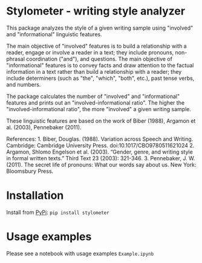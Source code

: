 # Stylometer - writing style analyzer
This package analyzes the style of a given writing sample using "involved" and "informational" linguistic features. 

The main objective of "involved" features is to build a relationship with a reader, engage or involve a reader in a text; they include pronouns, non-phrasal coordination ("and"), and questions. The main objective of "informational" features is to convey facts and draw attention to the factual information in a text rather than build a relationship with a reader; they include determiners (such as "the", "which", "both", etc.), past tense verbs, and numbers. 

The package calculates the number of "involved" and "informational" features and prints out an "involved-informational ratio". The higher the "involved-informational ratio", the more "involved" a given writing sample. 

These linguistic features are based on the work of Biber (1988), Argamon et al. (2003), Pennebaker (2011).

References:
    1. Biber, Douglas. (1988). Variation across Speech and Writing. Cambridge: Cambridge University Press. doi:10.1017/CBO9780511621024
    2. Argamon, Shlomo Engelson et al. (2003). “Gender, genre, and writing style in formal written texts.” Third Text 23 (2003): 321-346.
    3. Pennebaker, J. W. (2011). The secret life of pronouns: What our words say about us. New York: Bloomsbury Press.
    
# Installation
Install from <a href="https://pypi.org/project/test-updated/">PyPi</a>:
`pip install stylometer`

# Usage examples
Please see a notebook with usage examples `Example.ipynb`


